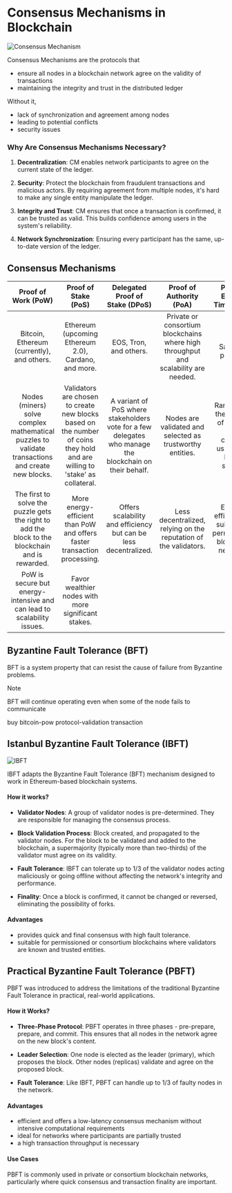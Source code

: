 # Consensus Mechanisms in Blockchain
![Consensus Mechanism](https://github.com/adeliafebriani/Tijarah-Blockchain-Notes/assets/162258265/f5f2f495-ca79-4d86-a45d-9b738c3deb42)

Consensus Mechanisms are the protocols that 
- ensure all nodes in a blockchain network agree on the validity of transactions
- maintaining the integrity and trust in the distributed ledger

Without it,
- lack of synchronization and agreement among nodes
- leading to potential conflicts
- security issues

### Why Are Consensus Mechanisms Necessary?

1. **Decentralization**: CM enables network participants to agree on the current state of the ledger. 

2. **Security**: Protect the blockchain from fraudulent transactions and malicious actors. By requiring agreement from multiple nodes, it's hard to make any single entity manipulate the ledger.

3. **Integrity and Trust**: CM ensures that once a transaction is confirmed, it can be trusted as valid. This builds confidence among users in the system's reliability.

4. **Network Synchronization**: Ensuring every participant has the same, up-to-date version of the ledger.

## Consensus Mechanisms

Proof of Work (PoW)|Proof of Stake (PoS)|Delegated Proof of Stake (DPoS)|Proof of Authority (PoA)|Proof of Elapsed Time (PoET)
:---:|:---:|:---:|:---:|:---:
Bitcoin, Ethereum (currently), and others.|Ethereum (upcoming Ethereum 2.0), Cardano, and more.|EOS, Tron, and others.|Private or consortium blockchains where high throughput and scalability are needed.|Intel’s Sawtooth platform.
Nodes (miners) solve complex mathematical puzzles to validate transactions and create new blocks.|Validators are chosen to create new blocks based on the number of coins they hold and are willing to 'stake' as collateral.|A variant of PoS where stakeholders vote for a few delegates who manage the blockchain on their behalf.|Nodes are validated and selected as trustworthy entities.|Randomizes the process of electing block creators using a fair lottery system.
The first to solve the puzzle gets the right to add the block to the blockchain and is rewarded.|More energy-efficient than PoW and offers faster transaction processing.|Offers scalability and efficiency but can be less decentralized.|Less decentralized, relying on the reputation of the validators.|Energy-efficient and suitable for permissioned blockchain networks.
PoW is secure but energy-intensive and can lead to scalability issues.|Favor wealthier nodes with more significant stakes.|||

## Byzantine Fault Tolerance (BFT)

BFT is a system property that can resist the cause of failure from Byzantine problems.
> [!NOTE]
> BFT will continue operating even when some of the node fails to communicate

buy bitcoin-pow
protocol-validation transaction

## Istanbul Byzantine Fault Tolerance (IBFT)
![IBFT](https://github.com/adeliafebriani/Tijarah-Blockchain-Notes/assets/162258265/e0a34003-832d-4dde-a0f5-13a97125414a)

IBFT adapts the Byzantine Fault Tolerance (BFT) mechanism designed to work in Ethereum-based blockchain systems.

#### How it works?

* **Validator Nodes**: A group of validator nodes is pre-determined. They are responsible for managing the consensus process.

* **Block Validation Process**: Block created, and propagated to the validator nodes. For the block to be validated and added to the blockchain, a supermajority (typically more than two-thirds) of the validator must agree on its validity.

* **Fault Tolerance**: IBFT can tolerate up to 1/3 of the validator nodes acting maliciously or going offline without affecting the network's integrity and performance.

* **Finality**: Once a block is confirmed, it cannot be changed or reversed, eliminating the possibility of forks.

#### Advantages
* provides quick and final consensus with high fault tolerance.
* suitable for permissioned or consortium blockchains where validators are known and trusted entities.

## Practical Byzantine Fault Tolerance (PBFT)
PBFT was introduced to address the limitations of the traditional Byzantine Fault Tolerance in practical, real-world applications.

#### How it Works?

* **Three-Phase Protocol**: PBFT operates in three phases - pre-prepare, prepare, and commit. This ensures that all nodes in the network agree on the new block's content.

* **Leader Selection**: One node is elected as the leader (primary), which proposes the block. Other nodes (replicas) validate and agree on the proposed block.

* **Fault Tolerance**: Like IBFT, PBFT can handle up to 1/3 of faulty nodes in the network.

#### Advantages
* efficient and offers a low-latency consensus mechanism without intensive computational requirements
* ideal for networks where participants are partially trusted
* a high transaction throughput is necessary

#### Use Cases
PBFT is commonly used in private or consortium blockchain networks, particularly where quick consensus and transaction finality are important.
